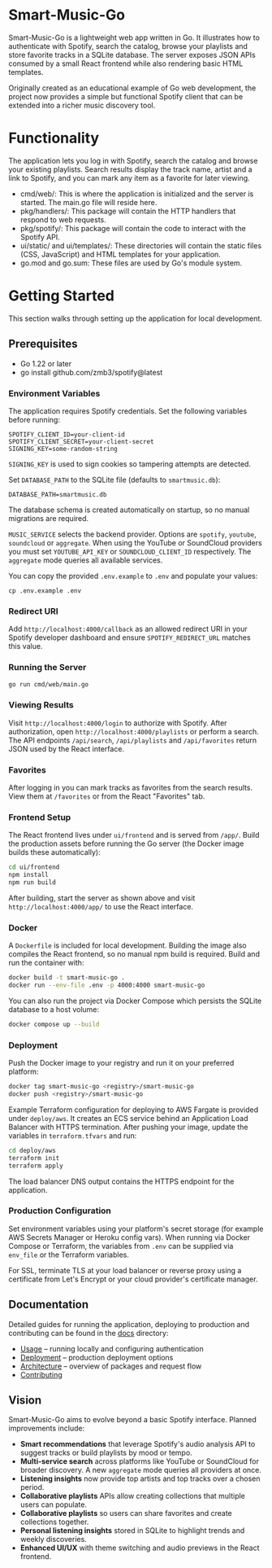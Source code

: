 # Smart-Music-Go

Smart-Music-Go is a lightweight web app written in Go. It illustrates how to authenticate with Spotify, search the catalog, browse your playlists and store favorite tracks in a SQLite database. The server exposes JSON APIs consumed by a small React frontend while also rendering basic HTML templates.

Originally created as an educational example of Go web development, the project now provides a simple but functional Spotify client that can be extended into a richer music discovery tool.

# Functionality
The application lets you log in with Spotify, search the catalog and browse your existing playlists. Search results display the track name, artist and a link to Spotify, and you can mark any item as a favorite for later viewing.

- cmd/web/: This is where the application is initialized and the server is started. The main.go file will reside here.
- pkg/handlers/: This package will contain the HTTP handlers that respond to web requests.
- pkg/spotify/: This package will contain the code to interact with the Spotify API.
- ui/static/ and ui/templates/: These directories will contain the static files (CSS, JavaScript) and HTML templates for your application.
- go.mod and go.sum: These files are used by Go's module system.

# Getting Started
This section walks through setting up the application for local development.

## Prerequisites
- Go 1.22 or later
- go install github.com/zmb3/spotify@latest


### Environment Variables
The application requires Spotify credentials. Set the following variables before running:

```
SPOTIFY_CLIENT_ID=your-client-id
SPOTIFY_CLIENT_SECRET=your-client-secret
SIGNING_KEY=some-random-string
```

`SIGNING_KEY` is used to sign cookies so tampering attempts are detected.

Set `DATABASE_PATH` to the SQLite file (defaults to `smartmusic.db`):

```
DATABASE_PATH=smartmusic.db
```
The database schema is created automatically on startup, so no manual migrations are required.

`MUSIC_SERVICE` selects the backend provider. Options are `spotify`, `youtube`,
`soundcloud` or `aggregate`. When using the YouTube or SoundCloud providers you
must set `YOUTUBE_API_KEY` or `SOUNDCLOUD_CLIENT_ID` respectively. The
`aggregate` mode queries all available services.

You can copy the provided `.env.example` to `.env` and populate your values:

```
cp .env.example .env
```

### Redirect URI
Add `http://localhost:4000/callback` as an allowed redirect URI in your Spotify
developer dashboard and ensure `SPOTIFY_REDIRECT_URL` matches this value.

### Running the Server

```bash
go run cmd/web/main.go
```

### Viewing Results
Visit `http://localhost:4000/login` to authorize with Spotify. After authorization, open `http://localhost:4000/playlists` or perform a search.
The API endpoints `/api/search`, `/api/playlists` and `/api/favorites` return JSON used by the React interface.

### Favorites
After logging in you can mark tracks as favorites from the search results. View them at `/favorites` or from the React "Favorites" tab.

### Frontend Setup

The React frontend lives under `ui/frontend` and is served from `/app/`.
Build the production assets before running the Go server (the Docker image
builds these automatically):

```bash
cd ui/frontend
npm install
npm run build
```

After building, start the server as shown above and visit
`http://localhost:4000/app/` to use the React interface.

### Docker
A `Dockerfile` is included for local development. Building the image also compiles
the React frontend, so no manual npm build is required. Build and run the container with:

```bash
docker build -t smart-music-go .
docker run --env-file .env -p 4000:4000 smart-music-go
```

You can also run the project via Docker Compose which persists the SQLite
database to a host volume:

```bash
docker compose up --build
```

### Deployment
Push the Docker image to your registry and run it on your preferred platform:

```bash
docker tag smart-music-go <registry>/smart-music-go
docker push <registry>/smart-music-go
```

Example Terraform configuration for deploying to AWS Fargate is provided under
`deploy/aws`. It creates an ECS service behind an Application Load Balancer with
HTTPS termination. After pushing your image, update the variables in
`terraform.tfvars` and run:

```bash
cd deploy/aws
terraform init
terraform apply
```

The load balancer DNS output contains the HTTPS endpoint for the application.

### Production Configuration
Set environment variables using your platform's secret storage (for example
AWS Secrets Manager or Heroku config vars). When running via Docker Compose or
Terraform, the variables from `.env` can be supplied via `env_file` or the
Terraform variables.


For SSL, terminate TLS at your load balancer or reverse proxy using a certificate
from Let's Encrypt or your cloud provider's certificate manager.

## Documentation
Detailed guides for running the application, deploying to production and
contributing can be found in the [docs](docs) directory:

- [Usage](docs/usage.md) – running locally and configuring authentication
- [Deployment](docs/deployment.md) – production deployment options
- [Architecture](docs/architecture.md) – overview of packages and request flow
- [Contributing](CONTRIBUTING.md)



## Vision
Smart-Music-Go aims to evolve beyond a basic Spotify interface. Planned improvements include:

- **Smart recommendations** that leverage Spotify's audio analysis API to suggest tracks or build playlists by mood or tempo.
- **Multi-service search** across platforms like YouTube or SoundCloud for broader discovery. A new `aggregate` mode queries all providers at once.
- **Listening insights** now provide top artists and top tracks over a chosen period.
- **Collaborative playlists** APIs allow creating collections that multiple users can populate.
- **Collaborative playlists** so users can share favorites and create collections together.
- **Personal listening insights** stored in SQLite to highlight trends and weekly discoveries.
- **Enhanced UI/UX** with theme switching and audio previews in the React frontend.

